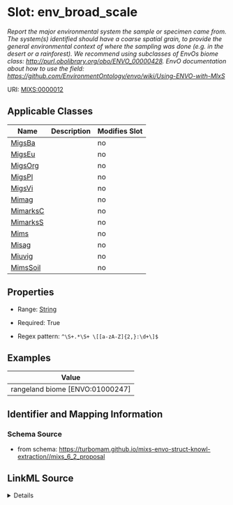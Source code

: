 # Slot: env_broad_scale


_Report the major environmental system the sample or specimen came from. The system(s) identified should have a coarse spatial grain, to provide the general environmental context of where the sampling was done (e.g. in the desert or a rainforest). We recommend using subclasses of EnvOs biome class:  http://purl.obolibrary.org/obo/ENVO_00000428. EnvO documentation about how to use the field: https://github.com/EnvironmentOntology/envo/wiki/Using-ENVO-with-MIxS_



URI: [MIXS:0000012](https://w3id.org/mixs/0000012)



<!-- no inheritance hierarchy -->




## Applicable Classes

| Name | Description | Modifies Slot |
| --- | --- | --- |
[MigsBa](MigsBa.md) |  |  no  |
[MigsEu](MigsEu.md) |  |  no  |
[MigsOrg](MigsOrg.md) |  |  no  |
[MigsPl](MigsPl.md) |  |  no  |
[MigsVi](MigsVi.md) |  |  no  |
[Mimag](Mimag.md) |  |  no  |
[MimarksC](MimarksC.md) |  |  no  |
[MimarksS](MimarksS.md) |  |  no  |
[Mims](Mims.md) |  |  no  |
[Misag](Misag.md) |  |  no  |
[Miuvig](Miuvig.md) |  |  no  |
[MimsSoil](MimsSoil.md) |  |  no  |







## Properties

* Range: [String](String.md)

* Required: True

* Regex pattern: `^\S+.*\S+ \[[a-zA-Z]{2,}:\d+\]$`






## Examples

| Value |
| --- |
| rangeland biome [ENVO:01000247] |

## Identifier and Mapping Information







### Schema Source


* from schema: https://turbomam.github.io/mixs-envo-struct-knowl-extraction//mixs_6_2_proposal




## LinkML Source

<details>
```yaml
name: env_broad_scale
description: 'Report the major environmental system the sample or specimen came from.
  The system(s) identified should have a coarse spatial grain, to provide the general
  environmental context of where the sampling was done (e.g. in the desert or a rainforest).
  We recommend using subclasses of EnvOs biome class:  http://purl.obolibrary.org/obo/ENVO_00000428.
  EnvO documentation about how to use the field: https://github.com/EnvironmentOntology/envo/wiki/Using-ENVO-with-MIxS'
title: broad-scale environmental context
notes:
- context
- environmental
examples:
- value: rangeland biome [ENVO:01000247]
in_subset:
- environment
from_schema: https://turbomam.github.io/mixs-envo-struct-knowl-extraction//mixs_6_2_proposal
rank: 1000
slot_uri: MIXS:0000012
multivalued: false
alias: env_broad_scale
domain_of:
- MigsBa
- MigsEu
- MigsOrg
- MigsPl
- MigsVi
- Mimag
- MimarksC
- MimarksS
- Mims
- Misag
- Miuvig
range: string
required: true
pattern: ^\S+.*\S+ \[[a-zA-Z]{2,}:\d+\]$

```
</details>
